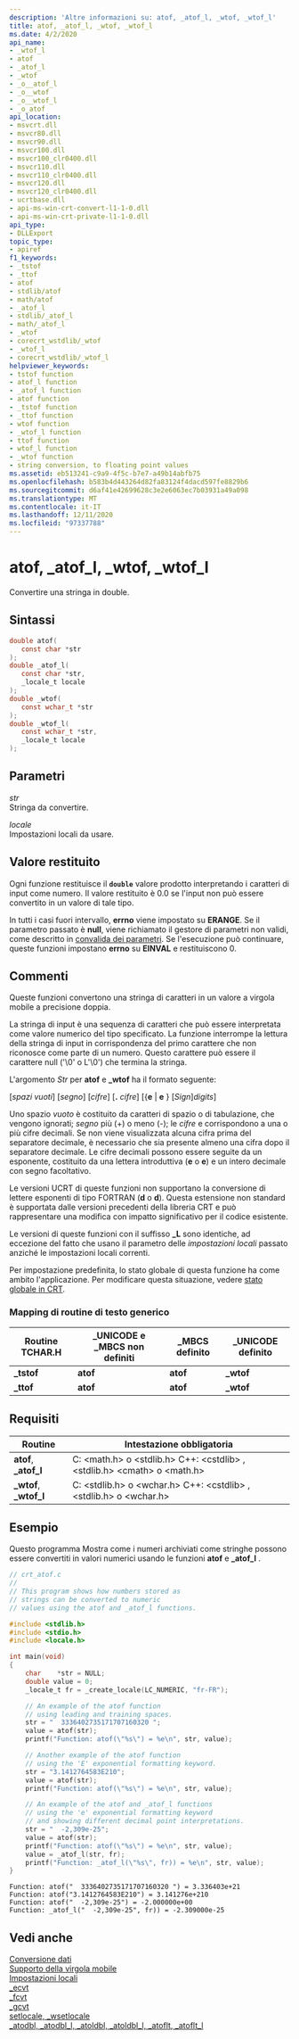 ```yaml
---
description: 'Altre informazioni su: atof, _atof_l, _wtof, _wtof_l'
title: atof, _atof_l, _wtof, _wtof_l
ms.date: 4/2/2020
api_name:
- _wtof_l
- atof
- _atof_l
- _wtof
- _o__atof_l
- _o__wtof
- _o__wtof_l
- _o_atof
api_location:
- msvcrt.dll
- msvcr80.dll
- msvcr90.dll
- msvcr100.dll
- msvcr100_clr0400.dll
- msvcr110.dll
- msvcr110_clr0400.dll
- msvcr120.dll
- msvcr120_clr0400.dll
- ucrtbase.dll
- api-ms-win-crt-convert-l1-1-0.dll
- api-ms-win-crt-private-l1-1-0.dll
api_type:
- DLLExport
topic_type:
- apiref
f1_keywords:
- _tstof
- _ttof
- atof
- stdlib/atof
- math/atof
- _atof_l
- stdlib/_atof_l
- math/_atof_l
- _wtof
- corecrt_wstdlib/_wtof
- _wtof_l
- corecrt_wstdlib/_wtof_l
helpviewer_keywords:
- tstof function
- atof_l function
- _atof_l function
- atof function
- _tstof function
- _ttof function
- wtof function
- _wtof_l function
- ttof function
- wtof_l function
- _wtof function
- string conversion, to floating point values
ms.assetid: eb513241-c9a9-4f5c-b7e7-a49b14abfb75
ms.openlocfilehash: b583b4d443264d82fa83124f4dacd597fe8829b6
ms.sourcegitcommit: d6af41e42699628c3e2e6063ec7b03931a49a098
ms.translationtype: MT
ms.contentlocale: it-IT
ms.lasthandoff: 12/11/2020
ms.locfileid: "97337788"
---
```

# <a name="atof-_atof_l-_wtof-_wtof_l"></a>atof, _atof_l, _wtof, _wtof_l

Convertire una stringa in double.

## <a name="syntax"></a>Sintassi

```C
double atof(
   const char *str
);
double _atof_l(
   const char *str,
   _locale_t locale
);
double _wtof(
   const wchar_t *str
);
double _wtof_l(
   const wchar_t *str,
   _locale_t locale
);
```

## <a name="parameters"></a>Parametri

*str*<br/>
Stringa da convertire.

*locale*<br/>
Impostazioni locali da usare.

## <a name="return-value"></a>Valore restituito

Ogni funzione restituisce il **`double`** valore prodotto interpretando i caratteri di input come numero. Il valore restituito è 0.0 se l'input non può essere convertito in un valore di tale tipo.

In tutti i casi fuori intervallo, **errno** viene impostato su **ERANGE**. Se il parametro passato è **null**, viene richiamato il gestore di parametri non validi, come descritto in [convalida dei parametri](../../c-runtime-library/parameter-validation.md). Se l'esecuzione può continuare, queste funzioni impostano **errno** su **EINVAL** e restituiscono 0.

## <a name="remarks"></a>Commenti

Queste funzioni convertono una stringa di caratteri in un valore a virgola mobile a precisione doppia.

La stringa di input è una sequenza di caratteri che può essere interpretata come valore numerico del tipo specificato. La funzione interrompe la lettura della stringa di input in corrispondenza del primo carattere che non riconosce come parte di un numero. Questo carattere può essere il carattere null ('\0' o L'\0') che termina la stringa.

L'argomento *Str* per **atof** e **_wtof** ha il formato seguente:

[*spazi vuoti*] [*segno*] [*cifre*] [__.__ *cifre*] [{**e** &#124; **e** } [*Sign*]*digits*]

Uno spazio *vuoto* è costituito da caratteri di spazio o di tabulazione, che vengono ignorati; *segno* più (+) o meno (-); le *cifre* e corrispondono a una o più cifre decimali. Se non viene visualizzata alcuna cifra prima del separatore decimale, è necessario che sia presente almeno una cifra dopo il separatore decimale. Le cifre decimali possono essere seguite da un esponente, costituito da una lettera introduttiva (**e** o **e**) e un intero decimale con segno facoltativo.

Le versioni UCRT di queste funzioni non supportano la conversione di lettere esponenti di tipo FORTRAN (**d** o **d**). Questa estensione non standard è supportata dalle versioni precedenti della libreria CRT e può rappresentare una modifica con impatto significativo per il codice esistente.

Le versioni di queste funzioni con il suffisso **_L** sono identiche, ad eccezione del fatto che usano il parametro delle *impostazioni locali* passato anziché le impostazioni locali correnti.

Per impostazione predefinita, lo stato globale di questa funzione ha come ambito l'applicazione. Per modificare questa situazione, vedere [stato globale in CRT](../global-state.md).

### <a name="generic-text-routine-mappings"></a>Mapping di routine di testo generico

|Routine TCHAR.H|_UNICODE e _MBCS non definiti|_MBCS definito|_UNICODE definito|
|---------------------|------------------------------------|--------------------|-----------------------|
|**_tstof**|**atof**|**atof**|**_wtof**|
|**_ttof**|**atof**|**atof**|**_wtof**|

## <a name="requirements"></a>Requisiti

|Routine|Intestazione obbligatoria|
|------------------|---------------------|
|**atof**, **_atof_l**|C: \<math.h> o \<stdlib.h> C++: \<cstdlib> , \<stdlib.h> \<cmath> o \<math.h>|
|**_wtof**, **_wtof_l**|C: \<stdlib.h> o \<wchar.h> C++: \<cstdlib> , \<stdlib.h> o \<wchar.h>|

## <a name="example"></a>Esempio

Questo programma Mostra come i numeri archiviati come stringhe possono essere convertiti in valori numerici usando le funzioni **atof** e **_atof_l** .

```C
// crt_atof.c
//
// This program shows how numbers stored as
// strings can be converted to numeric
// values using the atof and _atof_l functions.

#include <stdlib.h>
#include <stdio.h>
#include <locale.h>

int main(void)
{
    char    *str = NULL;
    double value = 0;
    _locale_t fr = _create_locale(LC_NUMERIC, "fr-FR");

    // An example of the atof function
    // using leading and training spaces.
    str = "  3336402735171707160320 ";
    value = atof(str);
    printf("Function: atof(\"%s\") = %e\n", str, value);

    // Another example of the atof function
    // using the 'E' exponential formatting keyword.
    str = "3.1412764583E210";
    value = atof(str);
    printf("Function: atof(\"%s\") = %e\n", str, value);

    // An example of the atof and _atof_l functions
    // using the 'e' exponential formatting keyword
    // and showing different decimal point interpretations.
    str = "  -2,309e-25";
    value = atof(str);
    printf("Function: atof(\"%s\") = %e\n", str, value);
    value = _atof_l(str, fr);
    printf("Function: _atof_l(\"%s\", fr)) = %e\n", str, value);
}
```

```Output
Function: atof("  3336402735171707160320 ") = 3.336403e+21
Function: atof("3.1412764583E210") = 3.141276e+210
Function: atof("  -2,309e-25") = -2.000000e+00
Function: _atof_l("  -2,309e-25", fr)) = -2.309000e-25
```

## <a name="see-also"></a>Vedi anche

[Conversione dati](../../c-runtime-library/data-conversion.md)<br/>
[Supporto della virgola mobile](../../c-runtime-library/floating-point-support.md)<br/>
[Impostazioni locali](../../c-runtime-library/locale.md)<br/>
[_ecvt](ecvt.md)<br/>
[_fcvt](fcvt.md)<br/>
[_gcvt](gcvt.md)<br/>
[setlocale, _wsetlocale](setlocale-wsetlocale.md)<br/>
[_atodbl, _atodbl_l, _atoldbl, _atoldbl_l, _atoflt, _atoflt_l](atodbl-atodbl-l-atoldbl-atoldbl-l-atoflt-atoflt-l.md)<br/>
